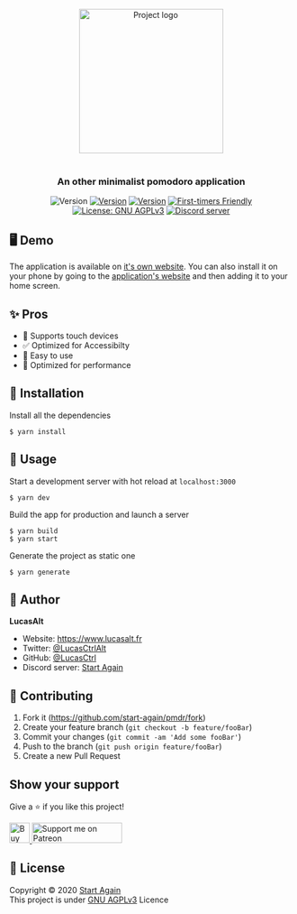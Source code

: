 <p align="center">
  <br />
  <br />
  <br />
  <img src="https://github.com/start-again/PomStat/blob/master/static/icon.png" width="256" height="auto" alt="Project logo" align="center" />
  <br />
  <br />
  <h3 align="center">An other minimalist pomodoro application</h3>

  <p align="center">
  <img alt="Version" src="https://img.shields.io/badge/version-2.0.0-blue.svg?style=flat-square" />
  <a href="https://github.com/start-again/pmdr/stargazers"><img alt="Version" src="https://img.shields.io/github/stars/start-again/pmdr?style=flat-square" /></a>
  <a href="https://github.com/start-again/pmdr/issues"><img alt="Version" src="https://img.shields.io/github/issues/start-again/pmdr?style=flat-square" /></a>  
  <a href="http://firsttimersonly.com"><img src="https://img.shields.io/badge/first--timers-friendly-blue.svg?style=flat-square" alt="First-timers Friendly"></a>
  <a href="https://github.com/start-again/pmdr/blob/master/LICENSE" target="_blank"><img alt="License: GNU AGPLv3" src="https://img.shields.io/github/license/start-again/pmdr?style=flat-square" /></a>
  <a href="https://discord.gg/nEDcagb" target="_blank"><img alt="Discord server" src="https://img.shields.io/discord/520988062046486529?style=flat-square" /></a>
  </p>
</p>

## 🖥️ Demo

The application is available on [it's own website](https://pmdr.lucasalt.fr/). You can also install it on your phone by going to the [application's website](https://pmdr.lucasalt.fr/) and then adding it to your home screen.

## ✨ Pros

- 📱 Supports touch devices
- ✅ Optimized for Accessibilty
- 🌈 Easy to use
- 🦄 Optimized for performance

## 🔧 Installation

Install all the dependencies
```
$ yarn install
```

## 📖 Usage

Start a development server with hot reload at `localhost:3000 `
```
$ yarn dev
```

Build the app for production and launch a server
```
$ yarn build
$ yarn start
```

Generate the project as static one
```
$ yarn generate
```

<!-- ## 👀 Examples -->

## 👤 Author

**LucasAlt**
* Website: https://www.lucasalt.fr
* Twitter: [@LucasCtrlAlt](https://twitter.com/LucasCtrlAlt)
* GitHub: [@LucasCtrl](https://github.com/LucasCtrl)
* Discord server: [Start Again](https://discord.gg/nEDcagb)

## 🤝 Contributing

1. Fork it (https://github.com/start-again/pmdr/fork)
2. Create your feature branch (`git checkout -b feature/fooBar`)
3. Commit your changes (`git commit -am 'Add some fooBar'`)
4. Push to the branch (`git push origin feature/fooBar`)
5. Create a new Pull Request

## Show your support

Give a ⭐️ if you like this project!

<a href="https://ko-fi.com/S6S21FLR2" target="_blank">
  <img height="36" style="border:0px;height:36px;" src="https://az743702.vo.msecnd.net/cdn/kofi1.png?v=2" border="0" alt="Buy Me a Coffee at ko-fi.com" />
</a>
<a href="https://www.patreon.com/LucasAlt">
  <img width="160" height="36" src="https://c5.patreon.com/external/logo/become_a_patron_button@2x.png" alt="Support me on Patreon">
</a>

## 📝 License

Copyright © 2020 [Start Again](https://github.com/start-again)<br />
This project is under [GNU AGPLv3](https://github.com/start-again/pmdr/blob/master/LICENSE) Licence

